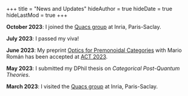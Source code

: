 +++
title = "News and Updates"
hideAuthor = true
hideDate = true
hideLastMod = true
+++

**October 2023**: I joined the [Quacs group](https://lmf.cnrs.fr/Research/Quant) at Inria, Paris-Saclay.

**July 2023**: I passed my viva!

**June 2023**: My preprint [Optics for Premonoidal Categories](https://arxiv.org/abs/2305.02906) with Mario Román has been accepted at [ACT 2023](https://act2023.github.io/).

**May 2023**: I submitted my DPhil thesis on *Categorical Post-Quantum Theories*.

**March 2023**: I visited the [Quacs group](https://lmf.cnrs.fr/Research/Quant) at Inria, Paris-Saclay.

